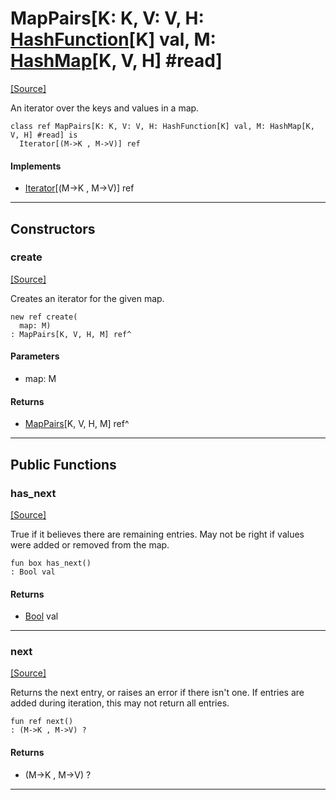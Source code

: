 # MapPairs\[K: K, V: V, H: [HashFunction](collections-HashFunction.md)\[K\] val, M: [HashMap](collections-HashMap.md)\[K, V, H\] #read\]
<span class="source-link">[[Source]](src/collections/map.md#L-0-450)</span>

An iterator over the keys and values in a map.


```pony
class ref MapPairs[K: K, V: V, H: HashFunction[K] val, M: HashMap[K, V, H] #read] is
  Iterator[(M->K , M->V)] ref
```

#### Implements

* [Iterator](builtin-Iterator.md)\[(M->K , M->V)\] ref

---

## Constructors

### create
<span class="source-link">[[Source]](src/collections/map.md#L-0-459)</span>


Creates an iterator for the given map.


```pony
new ref create(
  map: M)
: MapPairs[K, V, H, M] ref^
```
#### Parameters

*   map: M

#### Returns

* [MapPairs](collections-MapPairs.md)\[K, V, H, M\] ref^

---

## Public Functions

### has_next
<span class="source-link">[[Source]](src/collections/map.md#L-0-465)</span>


True if it believes there are remaining entries. May not be right if values
were added or removed from the map.


```pony
fun box has_next()
: Bool val
```

#### Returns

* [Bool](builtin-Bool.md) val

---

### next
<span class="source-link">[[Source]](src/collections/map.md#L-0-472)</span>


Returns the next entry, or raises an error if there isn't one. If entries
are added during iteration, this may not return all entries.


```pony
fun ref next()
: (M->K , M->V) ?
```

#### Returns

* (M->K , M->V) ?

---

